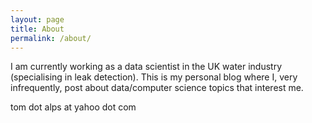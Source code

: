 ```yaml
---
layout: page
title: About
permalink: /about/
---
```


I am currently working as a data scientist in the UK water industry (specialising in leak detection). This is my personal blog where I, very infrequently, post about data/computer science topics that interest me.

tom dot alps at yahoo dot com